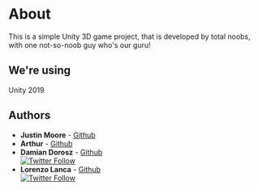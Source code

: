 # About
This is a simple Unity 3D game project, that is developed by total noobs, with one not-so-noob guy who's our guru!

## We're using
Unity 2019

## Authors
* **Justin Moore** - [Github](https://github.com/sirjust)
* **Arthur** - [Github](https://github.com/Soleis)
* **Damian Dorosz** - [Github](https://github.com/exostin)
<br>[![Twitter Follow](https://img.shields.io/twitter/follow/exostin.svg?style=social)](https://twitter.com/exostin)
* **Lorenzo Lanca** - [Github](https://github.com/lorenzo241)
<br>[![Twitter Follow](https://img.shields.io/twitter/follow/Lorenzo.svg?style=social)](https://twitter.com/Infinitygamez0_)